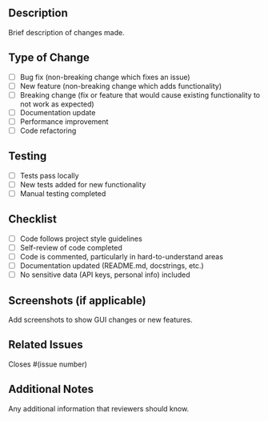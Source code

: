 ## Description

Brief description of changes made.

## Type of Change

- [ ] Bug fix (non-breaking change which fixes an issue)
- [ ] New feature (non-breaking change which adds functionality)
- [ ] Breaking change (fix or feature that would cause existing functionality to not work as expected)
- [ ] Documentation update
- [ ] Performance improvement
- [ ] Code refactoring

## Testing

- [ ] Tests pass locally
- [ ] New tests added for new functionality
- [ ] Manual testing completed

## Checklist

- [ ] Code follows project style guidelines
- [ ] Self-review of code completed
- [ ] Code is commented, particularly in hard-to-understand areas
- [ ] Documentation updated (README.md, docstrings, etc.)
- [ ] No sensitive data (API keys, personal info) included

## Screenshots (if applicable)

Add screenshots to show GUI changes or new features.

## Related Issues

Closes #(issue number)

## Additional Notes

Any additional information that reviewers should know. 